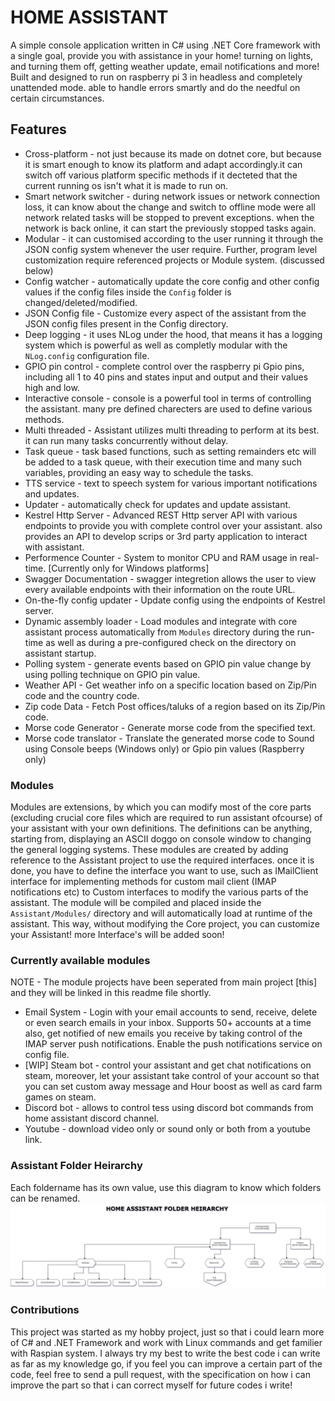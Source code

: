 # HOME ASSISTANT

A simple console application written in C# using .NET Core framework with a single goal, provide you with assistance in your home!
turning on lights, and turning them off, getting weather update, email notifications and more!
Built and designed to run on raspberry pi 3 in headless and completely unattended mode.
able to handle errors smartly and do the needful on certain circumstances.

## Features
- Cross-platform - not just because its made on dotnet core, but because it is smart enough to know its platform and adapt accordingly.it can switch off various platform specific methods if it decteted that the current running os isn't what it is made to run on.
- Smart network switcher - during network issues or network connection loss, it can know about the change and switch to offline mode were all network related tasks will be stopped to prevent exceptions. when the network is back online, it can start the previously stopped tasks again.
- Modular - it can customised according to the user running it through the JSON config system whenever the user require. Further, program level customization require referenced projects or Module system. (discussed below)
- Config watcher - automatically update the core config and other config values if the config files inside the `Config` folder is changed/deleted/modified.
- JSON Config file - Customize every aspect of the assistant from the JSON config files present in the Config directory.
- Deep logging - it uses NLog under the hood, that means it has a logging system which is powerful as well as completly modular with the `NLog.config` configuration file.
- GPIO pin control - complete control over the raspberry pi Gpio pins, including all 1 to 40 pins and states input and output and their values high and low.
- Interactive console - console is a powerful tool in terms of controlling the assistant. many pre defined charecters are used to define various methods.
- Multi threaded - Assistant utilizes multi threading to perform at its best. it can run many tasks concurrently without delay.
- Task queue - task based functions, such as setting remainders etc will be added to a task queue, with their execution time and many such variables, providing an easy way to schedule the tasks.
- TTS service - text to speech system for various important notifications and updates.
- Updater - automatically check for updates and update assistant.
- Kestrel Http Server - Advanced REST Http server API with various endpoints to provide you with complete control over your assistant. also provides an API to develop scrips or 3rd party application to interact with assistant.
- Performence Counter - System to monitor CPU and RAM usage in real-time. [Currently only for Windows platforms]
- Swagger Documentation - swagger integretion allows the user to view every available endpoints with their information on the route URL.
- On-the-fly config updater - Update config using the endpoints of Kestrel server.
- Dynamic assembly loader - Load modules and integrate with core assistant process automatically from `Modules` directory during the run-time as well as during a pre-configured check on the directory on assistant startup.
- Polling system - generate events based on GPIO pin value change by using polling technique on GPIO pin value.
- Weather API - Get weather info on a specific location based on Zip/Pin code and the country code.
- Zip code Data - Fetch Post offices/taluks of a region based on its Zip/Pin code. 
- Morse code Generator - Generate morse code from the specified text.
- Morse code translator - Translate the generated morse code to Sound using Console beeps (Windows only) or Gpio pin values (Raspberry only)

### Modules
Modules are extensions, by which you can modify most of the core parts (excluding crucial core files which are required to run assistant ofcourse) of your assistant with your own definitions. The definitions can be anything, starting from, displaying an ASCII doggo on console window to changing the general logging systems.
These modules are created by adding reference to the Assistant project to use the required interfaces. once it is done, you have to define the interface you want to use, such as IMailClient interface for implementing methods for custom mail client (IMAP notifications etc) to Custom interfaces to modify the various parts of the assistant.
The module will be compiled and placed inside the `Assistant/Modules/` directory and will automatically load at runtime of the assistant.
This way, without modifying the Core project, you can customize your Assistant! more Interface's will be added soon!

### Currently available modules
NOTE - The module projects have been seperated from main project [this] and they will be linked in this readme file shortly.
- Email System - Login with your email accounts to send, receive, delete or even search emails in your inbox. Supports 50+ accounts at a time also, get notified of new emails you receive by taking control of the IMAP server push notifications. Enable the push notifications service on config file.
- [WIP] Steam bot - control your assistant and get chat notifications on steam, moreover, let your assistant take control of your account so that you can set custom away message and Hour boost as well as card farm games on steam.
- Discord bot - allows to control tess using discord bot commands from home assistant discord channel.
- Youtube - download video only or sound only or both from a youtube link.

### Assistant Folder Heirarchy
Each foldername has its own value, use this diagram to know which folders can be renamed.
![Diagram](Assistant/Resources/AssistantFolderHierarchy.jpeg)

### Contributions
This project was started as my hobby project, just so that i could learn more of C# and .NET Framework and work with Linux commands and get familier with Raspian system. I always try my best to write the best code i can write as far as my knowledge go, if you feel you can improve a certain part of the code, feel free to send a pull request, with the specification on how i can improve the part so that i can correct myself for future codes i write!

